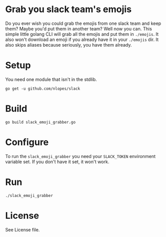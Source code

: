 
# Grab you slack team's emojis

Do you ever wish you could grab the emojis from one slack team and keep them? Maybe you'd put them in another team? Well now you can. This simple little golang CLI will grab all the emojis and put them in `./emojis`. It also won't download an emoji if you already have it in your `./emojis` dir. It also skips aliases because seriously, you have them already.

# Setup

You need one module that isn't in the stdlib.

`go get -u github.com/nlopes/slack`

# Build

`go build slack_emoji_grabber.go`

# Configure
To run the `slack_emoji_grabber` you need your `SLACK_TOKEN` environment variable set. If you don't have it set, it won't work.

# Run
`./slack_emoji_grabber`


# License
See License file.
